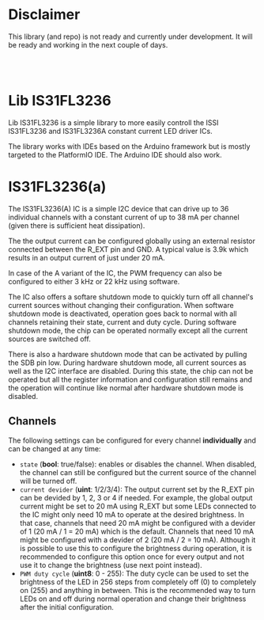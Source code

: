 # Disclaimer

This library (and repo) is not ready and currently under development. It will be ready and working in the next couple of days.

<br><br>

# Lib IS31FL3236

Lib IS31FL3236 is a simple library to more easily controll the ISSI IS31FL3236 and IS31FL3236A constant current LED driver ICs.

The library works with IDEs based on the Arduino framework but is mostly targeted to the PlatformIO IDE. The Arduino IDE should also work.

# IS31FL3236(a)

The IS31FL3236(A) IC is a simple I2C device that can drive up to 36 individual channels with a constant current of up to 38 mA per channel (given there is sufficient heat dissipation).

The the output current can be configured globally using an external resistor connected between the R_EXT pin and GND. A typical value is 3.9k which results in an output current of just under 20 mA.

In case of the A variant of the IC, the PWM frequency can also be configured to either 3 kHz or 22 kHz using software.

The IC also offers a softare shutdown mode to quickly turn off all channel's current sources without changing their configuration. When software shutdown mode is deactivated, operation goes back to normal with all channels retaining their state, current and duty cycle. During software shutdown mode, the chip can be operated normally except all the current sources are switched off.

There is also a hardware shutdown mode that can be activated by pulling the SDB pin low. During hardware shutdown mode, all current sources as well as the I2C interface are disabled. During this state, the chip can not be operated but all the register information and configuration still remains and the operation will continue like normal after hardware shutdown mode is disabled.

## Channels

The following settings can be configured for every channel **individually** and can be changed at any time:
 * `state` (**bool**: true/false): enables or disables the channel. When disabled, the channel can still be configured but the current source of the channel will be turned off.
 * `current devider` (**uint**: 1/2/3/4): The output current set by the R_EXT pin can be devided by 1, 2, 3 or 4 if needed. For example, the global output current might be set to 20 mA using R_EXT but some LEDs connected to the IC might only need 10 mA to operate at the desired brightness. In that case, channels that need 20 mA might be configured with a devider of 1 (20 mA / 1 = 20 mA) which is the default. Channels that need 10 mA might be configured with a devider of 2 (20 mA / 2 = 10 mA). Although it is possible to use this to configure the brightness during operation, it is recommended to configure this option once for every output and not use it to change the brightness (use next point instead).
 * `PWM duty cycle` (**uint8**: 0 - 255): The duty cycle can be used to set the brightness of the LED in 256 steps from completely off (0) to completely on (255) and anything in between. This is the recommended way to turn LEDs on and off during normal operation and change their brightness after the initial configuration.